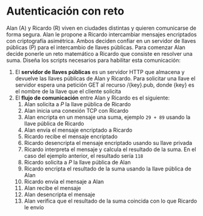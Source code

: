 # Autenticación con reto

Alan (A) y Ricardo (R) viven en ciudades distintas y quieren comunicarse de forma segura. Alan le propone a Ricardo intercambiar mensajes encriptados con criptografía asimétrica. Ambos deciden confiar en un servidor de llaves públicas (P) para el intercambio de llaves públicas. Para comenzar Alan decide ponerle un reto matemático a Ricardo que consiste en resolver una suma. Diseña los scripts necesarios para habilitar esta comunicación:

1. El **servidor de llaves públicas** es un servidor HTTP que almacena y devuelve las llaves públicas de Alan y Ricardo. Para solicitar una llave el servidor espera una petición GET al recurso /{key}.pub, donde {key} es el nombre de la llave que el cliente solicita
2. El **flujo de comunicación** entre Alan y Ricardo es el siguiente:
   1. Alan solicita a *P* la llave pública de Ricardo
   2. Alan inicia una conexión TCP con Ricardo
   3. Alan encripta en un mensaje una suma, ejemplo `29 + 89` usando la llave pública de Ricardo
   4. Alan envía el mensaje encriptado a Ricardo
   5. Ricardo recibe el mensaje encriptado
   6. Ricardo desencripta el mensaje encriptado usando su llave privada
   7. Ricardo interpreta el mensaje y calcula el resultado de la suma. En el caso del ejemplo anterior, el resultado sería `118`
   8. Ricardo solicita a *P* la llave pública de Alan
   9. Ricardo encripta el resultado de la suma usando la llave pública de Alan
   10. Ricardo envía el mensaje a Alan
   11. Alan recibe el mensaje
   12. Alan desencripta el mensaje
   13. Alan verifica que el resultado de la suma coincida con lo que Ricardo le envío